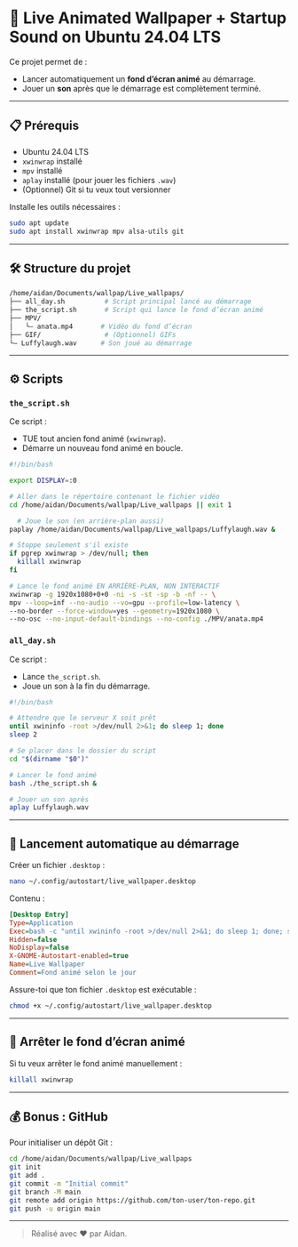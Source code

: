 # 🎥 Live Animated Wallpaper + Startup Sound on Ubuntu 24.04 LTS

Ce projet permet de :

- Lancer automatiquement un **fond d’écran animé** au démarrage.
- Jouer un **son** après que le démarrage est complètement terminé.

---

## 📋 Prérequis

- Ubuntu 24.04 LTS
- `xwinwrap` installé
- `mpv` installé
- `aplay` installé (pour jouer les fichiers `.wav`)
- (Optionnel) Git si tu veux tout versionner

Installe les outils nécessaires :

```bash
sudo apt update
sudo apt install xwinwrap mpv alsa-utils git
```

---

## 🛠️ Structure du projet

```bash
/home/aidan/Documents/wallpap/Live_wallpaps/
├── all_day.sh          # Script principal lancé au démarrage
├── the_script.sh       # Script qui lance le fond d’écran animé
├── MPV/
│   └— anata.mp4       # Vidéo du fond d’écran
├── GIF/                # (Optionnel) GIFs
└— Luffylaugh.wav      # Son joué au démarrage
```

---

## ⚙️ Scripts

### `the_script.sh`

Ce script :

- TUE tout ancien fond animé (`xwinwrap`).
- Démarre un nouveau fond animé en boucle.

```bash
#!/bin/bash

export DISPLAY=:0

# Aller dans le répertoire contenant le fichier vidéo
cd /home/aidan/Documents/wallpap/Live_wallpaps || exit 1

  # Joue le son (en arrière-plan aussi)
paplay /home/aidan/Documents/wallpap/Live_wallpaps/Luffylaugh.wav &

# Stoppe seulement s'il existe
if pgrep xwinwrap > /dev/null; then
  killall xwinwrap
fi

# Lance le fond animé EN ARRIÈRE-PLAN, NON INTERACTIF
xwinwrap -g 1920x1080+0+0 -ni -s -st -sp -b -nf -- \
mpv --loop=inf --no-audio --vo=gpu --profile=low-latency \
--no-border --force-window=yes --geometry=1920x1080 \
--no-osc --no-input-default-bindings --no-config ./MPV/anata.mp4

```

### `all_day.sh`

Ce script :

- Lance `the_script.sh`.
- Joue un son à la fin du démarrage.

```bash
#!/bin/bash

# Attendre que le serveur X soit prêt
until xwininfo -root >/dev/null 2>&1; do sleep 1; done
sleep 2

# Se placer dans le dossier du script
cd "$(dirname "$0")"

# Lancer le fond animé
bash ./the_script.sh &

# Jouer un son après
aplay Luffylaugh.wav
```

---

## 📅 Lancement automatique au démarrage

Créer un fichier `.desktop` :

```bash
nano ~/.config/autostart/live_wallpaper.desktop
```

Contenu :

```ini
[Desktop Entry]
Type=Application
Exec=bash -c "until xwininfo -root >/dev/null 2>&1; do sleep 1; done; sleep 2; /home/aidan/Documents/wallpap/Live_wallpaps/all_day.sh"
Hidden=false
NoDisplay=false
X-GNOME-Autostart-enabled=true
Name=Live Wallpaper
Comment=Fond animé selon le jour
```

Assure-toi que ton fichier `.desktop` est exécutable :

```bash
chmod +x ~/.config/autostart/live_wallpaper.desktop
```

---

## 🔄 Arrêter le fond d’écran animé

Si tu veux arrêter le fond animé manuellement :

```bash
killall xwinwrap
```

---

## 💰 Bonus : GitHub

Pour initialiser un dépôt Git :

```bash
cd /home/aidan/Documents/wallpap/Live_wallpaps
git init
git add .
git commit -m "Initial commit"
git branch -M main
git remote add origin https://github.com/ton-user/ton-repo.git
git push -u origin main
```

---

> Réalisé avec ❤️ par Aidan.

